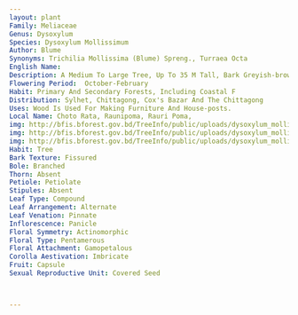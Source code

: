 ```yaml
---
layout: plant
Family: Meliaceae
Genus: Dysoxylum
Species: Dysoxylum Mollissimum
Author: Blume
Synonyms: Trichilia Mollissima (Blume) Spreng., Turraea Octa
English Name: 
Description: A Medium To Large Tree, Up To 35 M Tall, Bark Greyish-brown, Inner Bark Yellowish-brown, Crown With Terminal Rosettes Of Leaves, With Strong Smell Of Garlic In Bark And Flowers. Twig C 1 Cm In Diameter, Lenticellate, Glaucous To Reddish, Subglabrous To Densely Yellow Pubescent. Leaves 25-95 Cm Long, Imparipinnate, Up To 15-jugate, Petioles 5-10 Cm Long, Subglabrous To Softly Pubescent, Weakly Swollen To Clasping At The Base, Leaflets Opposite To Subopposite, 13-16 Ã— 4-5 Cm, The Most Proximal Smaller, 6.5 Ã— 3.5 Cm, Oblong To Ovate, Glabrous To Sparsely Pubescent, Especially On Veins Adaxially, Subglabrous To Densely Soft Pubescent Abaxially, Rarely With Domatia, Apiculate To Acute At The Apex, Obtuse To Subcordate At The Base, Lateral Nerves 10-12 On Each Side Of The Midvein, Prominent Abaxially, Rachis C 3 Mm In Diameter, Glabrescent To Pubescent, Petiolules 2-7 Mm Long. Thyrses Up To 60 Cm Long, Axillary To Supra-axillary, Pendent, Many-flowered Fascicles. Flowers Sweet-scented, Bracts And Bracteoles Triangular, Densely Pubescent, Pedicels Up To 1 Mm Long. Calyx C 1.5 Mm In Diameter, Salveriform To Shallowly Cupular, Adpressed Pubescent, 4-lobed, The Lobes Irregularly Triangular. Petals 4, Linear, 8-12 Mm Long, Cream-coloured, Sparsely Pubescent Outside. Staminal Tube Hairy, Weakly Ribbed, Anthers 8, Oblong, C 0.5 Mm Long, Glabrous, Included, Disk 2-4 Mm Long, Cylindrical, Glabrous To Pubescent, Green, Margin Irregularly 4-toothed. Ovary 4-celled, Ovule 1 In Each Cell, Styles Terete, Sericeous To Villous In Proximal Half, Stigmas Subdiscoid To Shortly Cylindrical. Fruit A Capsule, 1.5-2.5 Cm In Diameter, Globose, Reddish-brown, Glabrous, 4-valved, Pericarp With White Latex. Seeds 1-4, Up To 1.5 Cm Long, Plano-convex, Cotyledons Collateral.
Flowering Period:  October-February
Habit: Primary And Secondary Forests, Including Coastal F
Distribution: Sylhet, Chittagong, Cox's Bazar And The Chittagong
Uses: Wood Is Used For Making Furniture And House-posts.
Local Name: Choto Rata, Raunipoma, Rauri Poma, 
img: http://bfis.bforest.gov.bd/TreeInfo/public/uploads/dysoxylum_mollissimum.jpg
img: http://bfis.bforest.gov.bd/TreeInfo/public/uploads/dysoxylum_mollissimum1.jpg
img: http://bfis.bforest.gov.bd/TreeInfo/public/uploads/dysoxylum_mollissimum2.jpg
Habit: Tree
Bark Texture: Fissured
Bole: Branched
Thorn: Absent
Petiole: Petiolate
Stipules: Absent
Leaf Type: Compound
Leaf Arrangement: Alternate
Leaf Venation: Pinnate
Inflorescence: Panicle
Floral Symmetry: Actinomorphic
Floral Type: Pentamerous
Floral Attachment: Gamopetalous
Corolla Aestivation: Imbricate
Fruit: Capsule
Sexual Reproductive Unit: Covered Seed



---
```


